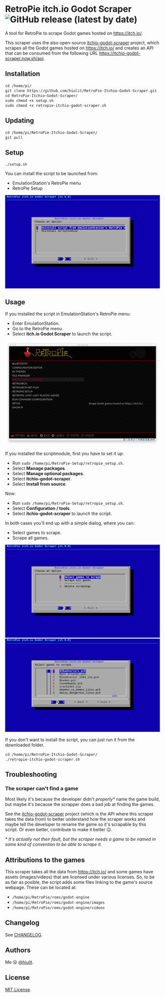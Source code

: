 # RetroPie itch.io Godot Scraper ![GitHub release (latest by date)](https://img.shields.io/github/v/release/hiulit/RetroPie-Itchio-Godot-Scraper)

A tool for RetroPie to scrape Godot games hosted on https://itch.io/.

This scraper uses the also open-source [itchio-godot-scraper](https://github.com/hiulit/itchio-godot-scraper) project, which scrapes all the Godot games hosted on  https://itch.io/ and creates an API that can be consumed from the following URL https://itchio-godot-scraper.now.sh/api.

## Installation

```
cd /home/pi/
git clone https://github.com/hiulit/RetroPie-Itchio-Godot-Scraper.git
cd RetroPie-Itchio-Godot-Scraper/
sudo chmod +x setup.sh
sudo chmod +x retropie-itchio-godot-scraper.sh
```

## Updating

```
cd /home/pi/RetroPie-Itchio-Godot-Scraper/
git pull
```

## Setup

```
./setup.sh
```
You can install the script to be launched from:

* EmulationStation's RetroPie menu
* RetroPie Setup

![Setup](/examples/setup.jpg)

## Usage

If you installed the script in EmulationStation's RetroPie menu:

* Enter EmulationStation.
* Go to the RetroPie menu.
* Select **itch.io Godot Scraper** to launch the script.

![EmulationStation Retropie Menu](/examples/emulationstation-retropie-menu.png)


If you installed the scriptmodule, first you have to set it up:

* Run `sudo /home/pi/RetroPie-Setup/retropie_setup.sh`.
* Select **Manage packages**.
* Select **Manage optional packages**.
* Select **itchio-godot-scraper**.
* Select **Install from source**.

Now:

* Run `sudo /home/pi/RetroPie-Setup/retropie_setup.sh`.
* Select **Configuration / tools**.
* Select **itchio-godot-scraper** to launch the script.

In both cases you'll end up with a simple dialog, where you can:

* Select games to scrape.
* Scrape all games.

![Scrape games menu](/examples/scrape-games-menu.jpg)
![Select games to scrape](/examples/select-games-to-scrape.jpg)

If you don't want to install the script, you can just run it from the downloaded folder.

```
cd /home/pi/RetroPie-Itchio-Godot-Scraper/
./retropie-itchio-godot-scraper.sh
```

## Troubleshooting

### The scraper can't find a game

Most likely it's because the developer didn't *properly\** name the game build, but maybe it's because the scrapper does a bad job at finding the games.

See the [itchio-godot-scraper](https://github.com/hiulit/itchio-godot-scraper) project (which is the API where this scraper takes the data from) to better understand how the scraper works and maybe tell the developer to rename the game so it's scrapable by this script. Or even better, contribute to make it better 😉.

*\* It's actually not their fault, but the scraper needs a game to be named in some kind of convention to be able to scrape it.*

## Attributions to the games

This scraper takes all the data from https://itch.io/ and some games have assets (images/videos) that are licensed under various licenses. So, to be as fair as posible, the script adds some files linking to the game's source webpage. These can be located at:

* `/home/pi/RetroPie/roms/godot-engine`
* `/home/pi/RetroPie/roms/godot-engine/images`
* `/home/pi/RetroPie/roms/godot-engine/videos`

## Changelog

See [CHANGELOG](/CHANGELOG.md).

## Authors

Me 😛  [@hiulit](https://github.com/hiulit).

## License

[MIT License](/LICENSE).
